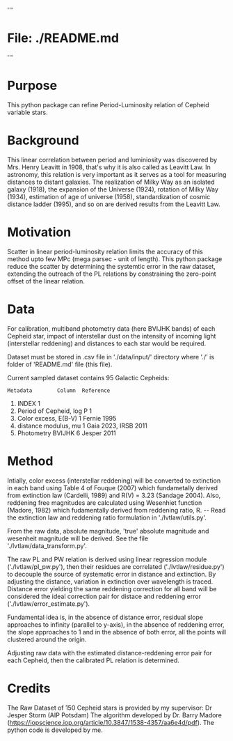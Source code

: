 '''
# File: ./README.md
'''
# Purpose
This python package can refine Period-Luminosity relation of Cepheid variable stars.

# Background
This linear correlation between period and luminiosity was discovered by Mrs. Henry Leavitt in 1908, that's why it is also called as Leavitt Law. In astronomy, this relation is very important as it serves as a tool for measuring distances to distant galaxies. The realization of Milky Way as an isolated galaxy (1918), the expansion of the Universe (1924), rotation of Milky Way (1934), estimation of age of universe (1958), standardization of cosmic distance ladder (1995), and so on are derived results from the Leavitt Law.   

# Motivation
Scatter in linear period-luminosity relation limits the accuracy of this method upto few MPc (mega parsec - unit of length). This python package reduce the scatter by determining the systemtic error in the raw dataset, extending the outreach of the PL relations by constraining the zero-point offset of the linear relation. 

# Data
For calibration, multiband photometry data (here BVIJHK bands) of each Cepheid star, impact of interstellar dust on the intensity of incoming light (interstellar reddening) and distances to each star would be required.

Dataset must be stored in .csv file in './data/input/' directory where './' is folder of 'README.md' file (this file). 

Current sampled dataset contains 95 Galactic Cepheids:

	Metadata		Column	Reference
1) INDEX 			  1	
2) Period of Cepheid, log P	  1	
3) Color excess, E(B-V) 	  1 	Fernie 1995
4) distance modulus, mu 	  1	Gaia 2023, IRSB 2011
5) Photometry	BVIJHK		  6	Jesper 2011


# Method
Intially, color excess (interstellar reddening) will be converted to extinction in each band using Table 4 of Fouque (2007) which fundametally derived from extinction law (Cardelli, 1989) and R(V) = 3.23 (Sandage 2004). Also, reddening free magnitudes are calculated using Wesenhiet function (Madore, 1982) which fudamentally derived from reddening ratio, R. 
-- Read the extinction law and reddening ratio formulation in './lvtlaw/utils.py'.

From the raw data, absolute magnitude, 'true' absolute magnitude and wesenheit magnitude will be derived. See the file './lvtlaw/data_transform.py'. 

The raw PL and PW relation is derived using linear regression module ('./lvtlaw/pl_pw.py'), then their residues are correlated ('./lvtlaw/residue.py') to decouple the source of systematic error in distance and extinction. By adjusting the distance, variation in extinction over wavelength is traced. Distance error yielding the same reddening correction for all band will be considered the ideal correction pair for distace and reddening error ('./lvtlaw/error_estimate.py'). 

Fundamental idea is, in the absence of distance error, residual slope approaches to infinity (parallel to y-axis), in the absence of reddening error, the slope approaches to 1 and in the absence of both error, all the points will clustered around the origin.  

Adjusting raw data with the estimated distance-reddening error pair for each Cepheid, then the calibrated PL relation is determined. 

# Credits
The Raw Dataset of 150 Cepheid stars is provided by my supervisor: Dr Jesper Storm (AIP Potsdam) 
The algorithm developed by Dr. Barry Madore (https://iopscience.iop.org/article/10.3847/1538-4357/aa6e4d/pdf). 
The python code is developed by me.  

